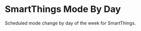 SmartThings Mode By Day
=========================

Scheduled mode change by day of the week for SmartThings.
